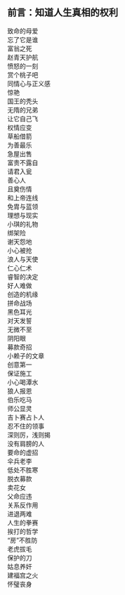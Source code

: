 ## 前言：知道人生真相的权利   
致命的母爱   
忘了它是谁      
富翁之死   
赵青天护航   
愤怒的一刻   
赏个桃子吧   
同情心与正义感   
惊艳      
国王的秃头   
无隋的兄弟   
让它自己飞   
权情应变   
草船借箭   
为善最乐   
急屋出售   
富贵不露自   
请君入瓮   
善心人   
且奠伤情   
和上帝连线   
免胄与蓝领   
理想与现实   
小琪的礼物   
绑架险   
谢天怨地   
小心被抢   
浪人与天使      
仁心仁术   
睿智的决定   
好人难做   
创造的机缘   
拼命战场   
黑色耳光   
对天发誓   
无微不至   
阴阳眼   
募款奇招   
小赖子的文章   
创意第一   
保证施工   
小心喝潭水   
狼人报恩   
伯乐吃马   
师公显灵   
吉卜赛占卜人   
忍不住的领事   
深则厉，浅则揭   
没有肩膀的人   
要命的虚招   
伞兵老李   
低处不胜寒   
脱衣募款   
卖花女   
父命应违   
关系反作用   
进退两难   
人生的拳赛   
挨打的哲学   
“房”不胜防   
老虎拔毛   
保护的刀   
姑息养奸   
建福宫之火   
怀璧丧身   
